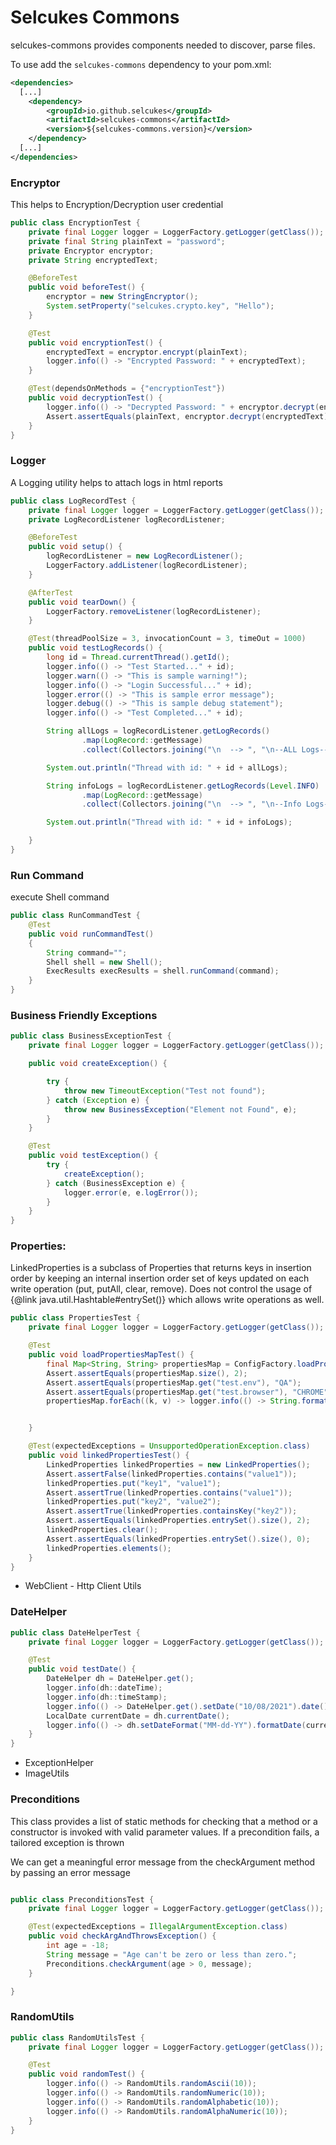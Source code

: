 # Selcukes Commons

selcukes-commons provides components needed to discover, parse files. 

To use add the `selcukes-commons` dependency to your pom.xml:

```xml
<dependencies>
  [...]
    <dependency>
        <groupId>io.github.selcukes</groupId>
        <artifactId>selcukes-commons</artifactId>
        <version>${selcukes-commons.version}</version>
    </dependency>
  [...]
</dependencies>

```
### Encryptor
This helps to Encryption/Decryption user credential
```java
public class EncryptionTest {
    private final Logger logger = LoggerFactory.getLogger(getClass());
    private final String plainText = "password";
    private Encryptor encryptor;
    private String encryptedText;

    @BeforeTest
    public void beforeTest() {
        encryptor = new StringEncryptor();
        System.setProperty("selcukes.crypto.key", "Hello");
    }

    @Test
    public void encryptionTest() {
        encryptedText = encryptor.encrypt(plainText);
        logger.info(() -> "Encrypted Password: " + encryptedText);
    }

    @Test(dependsOnMethods = {"encryptionTest"})
    public void decryptionTest() {
        logger.info(() -> "Decrypted Password: " + encryptor.decrypt(encryptedText));
        Assert.assertEquals(plainText, encryptor.decrypt(encryptedText));
    }
}
```
### Logger
A Logging utility helps to attach logs in html reports
```java
public class LogRecordTest {
    private final Logger logger = LoggerFactory.getLogger(getClass());
    private LogRecordListener logRecordListener;

    @BeforeTest
    public void setup() {
        logRecordListener = new LogRecordListener();
        LoggerFactory.addListener(logRecordListener);
    }

    @AfterTest
    public void tearDown() {
        LoggerFactory.removeListener(logRecordListener);
    }

    @Test(threadPoolSize = 3, invocationCount = 3, timeOut = 1000)
    public void testLogRecords() {
        long id = Thread.currentThread().getId();
        logger.info(() -> "Test Started..." + id);
        logger.warn(() -> "This is sample warning!");
        logger.info(() -> "Login Successful..." + id);
        logger.error(() -> "This is sample error message");
        logger.debug(() -> "This is sample debug statement");
        logger.info(() -> "Test Completed..." + id);

        String allLogs = logRecordListener.getLogRecords()
                .map(LogRecord::getMessage)
                .collect(Collectors.joining("\n  --> ", "\n--ALL Logs-- \n\n  --> ", "\n\n--End Of Logs--"));

        System.out.println("Thread with id: " + id + allLogs);

        String infoLogs = logRecordListener.getLogRecords(Level.INFO)
                .map(LogRecord::getMessage)
                .collect(Collectors.joining("\n  --> ", "\n--Info Logs-- \n\n  --> ", "\n\n--End Of Logs--"));

        System.out.println("Thread with id: " + id + infoLogs);

    }
}
```
### Run Command
execute Shell command
```java
public class RunCommandTest {
    @Test
    public void runCommandTest()
    {
        String command="";
        Shell shell = new Shell();
        ExecResults execResults = shell.runCommand(command);
    }
}
```
### Business Friendly Exceptions
```java
public class BusinessExceptionTest {
    private final Logger logger = LoggerFactory.getLogger(getClass());

    public void createException() {

        try {
            throw new TimeoutException("Test not found");
        } catch (Exception e) {
            throw new BusinessException("Element not Found", e);
        }
    }

    @Test
    public void testException() {
        try {
            createException();
        } catch (BusinessException e) {
            logger.error(e, e.logError());
        }
    }
}
```
### Properties:
LinkedProperties is a subclass of Properties that returns keys in insertion order by keeping an internal insertion order set of keys updated on each
write operation (put, putAll, clear, remove).
Does not control the usage of {@link java.util.Hashtable#entrySet()} which allows write operations as well.
```java
public class PropertiesTest {
    private final Logger logger = LoggerFactory.getLogger(getClass());

    @Test
    public void loadPropertiesMapTest() {
        final Map<String, String> propertiesMap = ConfigFactory.loadPropertiesMap("selcukes-test.properties");
        Assert.assertEquals(propertiesMap.size(), 2);
        Assert.assertEquals(propertiesMap.get("test.env"), "QA");
        Assert.assertEquals(propertiesMap.get("test.browser"), "CHROME");
        propertiesMap.forEach((k, v) -> logger.info(() -> String.format("Key :[%s]   Value :[%s]", k, v)));


    }

    @Test(expectedExceptions = UnsupportedOperationException.class)
    public void linkedPropertiesTest() {
        LinkedProperties linkedProperties = new LinkedProperties();
        Assert.assertFalse(linkedProperties.contains("value1"));
        linkedProperties.put("key1", "value1");
        Assert.assertTrue(linkedProperties.contains("value1"));
        linkedProperties.put("key2", "value2");
        Assert.assertTrue(linkedProperties.containsKey("key2"));
        Assert.assertEquals(linkedProperties.entrySet().size(), 2);
        linkedProperties.clear();
        Assert.assertEquals(linkedProperties.entrySet().size(), 0);
        linkedProperties.elements();
    }
}
```
- WebClient - Http Client Utils
### DateHelper
```java
public class DateHelperTest {
    private final Logger logger = LoggerFactory.getLogger(getClass());

    @Test
    public void testDate() {
        DateHelper dh = DateHelper.get();
        logger.info(dh::dateTime);
        logger.info(dh::timeStamp);
        logger.info(() -> DateHelper.get().setDate("10/08/2021").date());
        LocalDate currentDate = dh.currentDate();
        logger.info(() -> dh.setDateFormat("MM-dd-YY").formatDate(currentDate));
    }
}
```
- ExceptionHelper
- ImageUtils
### Preconditions
This class provides a list of static methods for checking that a method or a constructor is invoked with valid parameter values. If a precondition fails, a tailored exception is thrown

We can get a meaningful error message from the checkArgument method by passing an error message

```java

public class PreconditionsTest {
    private final Logger logger = LoggerFactory.getLogger(getClass());

    @Test(expectedExceptions = IllegalArgumentException.class)
    public void checkArgAndThrowsException() {
        int age = -18;
        String message = "Age can't be zero or less than zero.";
        Preconditions.checkArgument(age > 0, message);
    }

}
```
### RandomUtils
```java
public class RandomUtilsTest {
    private final Logger logger = LoggerFactory.getLogger(getClass());

    @Test
    public void randomTest() {
        logger.info(() -> RandomUtils.randomAscii(10));
        logger.info(() -> RandomUtils.randomNumeric(10));
        logger.info(() -> RandomUtils.randomAlphabetic(10));
        logger.info(() -> RandomUtils.randomAlphaNumeric(10));
    }
}
```
